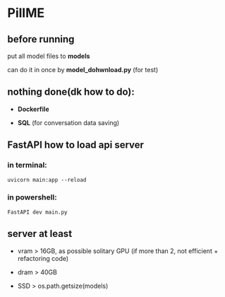 # PillME

## before running
put all model files to **models**
  
can do it in once by **model_dohwnload.py** (for test)
  
  
  
## nothing done(dk how to do):

- **Dockerfile**

- **SQL** (for conversation data saving)



  
  
## **FastAPI** how to load api server

### in terminal:

```
uvicorn main:app --reload
```

### in powershell:

```
FastAPI dev main.py
```
  
  
## **server** at least

- vram > 16GB, as possible solitary GPU (if more than 2, not efficient + refactoring code)

- dram > 40GB

- SSD > os.path.getsize(models)

